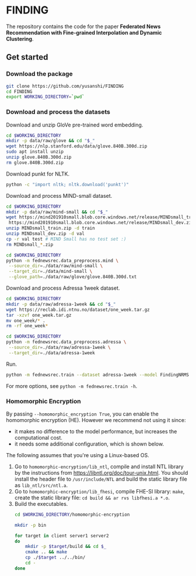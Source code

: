# FINDING

The repository contains the code for the paper **Federated News Recommendation with Fine-grained Interpolation and Dynamic Clustering**.


## Get started

### Download the package

```bash
git clone https://github.com/yusanshi/FINDING
cd FINDING
export WORKING_DIRECTORY=`pwd`
```

### Download and process the datasets

Download and unzip GloVe pre-trained word embedding.

```bash
cd $WORKING_DIRECTORY
mkdir -p data/raw/glove && cd "$_"
wget https://nlp.stanford.edu/data/glove.840B.300d.zip
sudo apt install unzip
unzip glove.840B.300d.zip
rm glove.840B.300d.zip
```

Download punkt for NLTK.
```bash
python -c "import nltk; nltk.download('punkt')"
```

Download and process MIND-small dataset.

```bash
cd $WORKING_DIRECTORY
mkdir -p data/raw/mind-small && cd "$_"
wget https://mind201910small.blob.core.windows.net/release/MINDsmall_train.zip \
 https://mind201910small.blob.core.windows.net/release/MINDsmall_dev.zip
unzip MINDsmall_train.zip -d train
unzip MINDsmall_dev.zip -d val
cp -r val test # MIND Small has no test set :)
rm MINDsmall_*.zip

cd $WORKING_DIRECTORY
python -m fednewsrec.data_preprocess.mind \
 --source_dir=./data/raw/mind-small \
 --target_dir=./data/mind-small \
 --glove_path=./data/raw/glove/glove.840B.300d.txt
```

Download and process Adressa 1week dataset.
```bash
cd $WORKING_DIRECTORY
mkdir -p data/raw/adressa-1week && cd "$_"
wget https://reclab.idi.ntnu.no/dataset/one_week.tar.gz
tar -xzvf one_week.tar.gz
mv one_week/* .
rm -rf one_week*

cd $WORKING_DIRECTORY
python -m fednewsrec.data_preprocess.adressa \
 --source_dir=./data/raw/adressa-1week \
 --target_dir=./data/adressa-1week
```

Run.

```bash
python -m fednewsrec.train --dataset adressa-1week --model FindingNRMS
```

For more options, see `python -m fednewsrec.train -h`.

### Homomorphic Encryption

By passing `--homomorphic_encryption True`, you can enable the homomorphic encryption (HE). However we recommend not using it since: 
- it makes no difference to the model performance, but increases the computational cost.
- it needs some additional configuration, which is shown below.

The following assumes that you're using a Linux-based OS.

1. Go to `homomorphic-encryption/lib_ntl`, compile and install NTL library by the instructions from <https://libntl.org/doc/tour-unix.html>. You should install the header file to `/usr/include/NTL` and build the static library file as `lib_ntl/src/ntl.a`.
2. Go to `homomorphic-encryption/lib_fhesi`, compile FHE-SI library: `make`, create the static library file: `cd build && ar rvs libfhesi.a *.o`.
3. Build the executables.
    ```bash
    cd $WORKING_DIRECTORY/homomorphic-encryption
    
    mkdir -p bin
    
    for target in client server1 server2
    do
        mkdir -p $target/build && cd $_
        cmake .. && make
        cp ./$target ../../bin/
        cd -
    done
    ```
